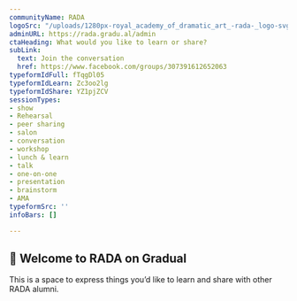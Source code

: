 ```yaml
---
communityName: RADA
logoSrc: "/uploads/1280px-royal_academy_of_dramatic_art_-rada-_logo-svg.png"
adminURL: https://rada.gradu.al/admin
ctaHeading: What would you like to learn or share?
subLink:
  text: Join the conversation
  href: https://www.facebook.com/groups/307391612652063
typeformIdFull: fTqgDl05
typeformIdLearn: Zc3oo2lg
typeformIdShare: YZ1pjZCV
sessionTypes:
- show
- Rehearsal
- peer sharing
- salon
- conversation
- workshop
- lunch & learn
- talk
- one-on-one
- presentation
- brainstorm
- AMA
typeformSrc: ''
infoBars: []

---
```

## 👋 Welcome to RADA on Gradual

This is a space to express things you’d like to learn and share with other RADA alumni.